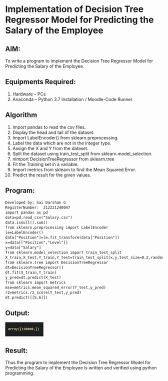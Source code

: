 # Implementation of Decision Tree Regressor Model for Predicting the Salary of the Employee
## AIM:
To write a program to implement the Decision Tree Regressor Model for Predicting the Salary of the Employee.
## Equipments Required:
1. Hardware – PCs
2. Anaconda – Python 3.7 Installation / Moodle-Code Runner
## Algorithm
1. Import pandas to read the csv files.
2. Display the head and tail of the dataset.
3. Import LabelEncoder() from sklearn.preprocessing.
4. Label the data which are not in the integer type.
5. Assign the X and Y from the dataset.
6. Split the dataset using train_test_split from sklearn.model_selection.
7. nImport DecisionTreeRegressor from sklearn.tree
8. Fit the Training set in a variable.
9. Import metrics from sklearn to find the Mean Squared Error.
10. Predict the result for the given values.
## Program:
```
Developed by: Sai Darshan G
RegisterNumber:  212221240047
import pandas as pd
data=pd.read_csv("Salary.csv")
data.isnull().sum()
from sklearn.preprocessing import LabelEncoder
le=LabelEncoder()
data["Position"]=le.fit_transform(data["Position"])
x=data[["Position","Level"]]
y=data["Salary"]
from sklearn.model_selection import train_test_split
X_train,X_test,Y_train,Y_test=train_test_split(x,y,test_size=0.2,random_state=2)
from sklearn.tree import DecisionTreeRegressor
dt=DecisionTreeRegressor()
dt.fit(X_train,Y_train)
y_pred=dt.predict(X_test)
from sklearn import metrics
mse=metrics.mean_squared_error(Y_test,y_pred) 
r2=metrics.r2_score(Y_test,y_pred)
dt.predict([[5,6]])
```
## Output:
![Decision Tree Regressor Model for Predicting the Salary of the Employee](2.png)
## Result:
Thus the program to implement the Decision Tree Regressor Model for Predicting the Salary of the Employee is written and verified using python programming.
